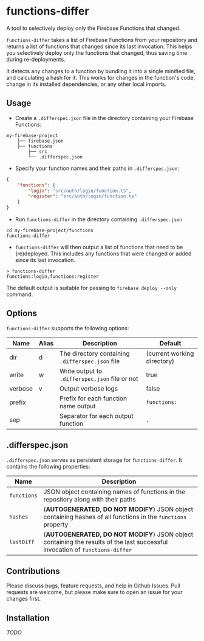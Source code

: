 # functions-differ

A tool to selectively deploy only the Firebase Functions that changed.

`functions-differ` takes a list of Firebase Functions from your repository and returns a list of functions that changed since its last invocation.
This helps you selectively deploy only the functions that changed, thus saving time during re-deployments.

It detects any changes to a function by bundling it into a single minified file, and calculating a hash for it. This works for changes in the function's code, change in its installed dependencies, or any other local imports.

## Usage

- Create a `.differspec.json` file in the directory containing your Firebase Functions:

```shell
my-firebase-project
    ├── firebase.json
    ├── functions
        ├── src
        └── .differspec.json 
```

- Specify your function names and their paths in `.differspec.json`:

```json
{
    "functions": {
        "login": "src/auth/login/function.ts",
        "register": "src/auth/login/function.ts"
    }
}
```

- Run `functions-differ` in the directory containing `.differspec.json`

```shell
cd my-firebase-project/functions
functions-differ
```

- `functions-differ` will then output a list of functions that need to be (re)deployed. This includes any functions that were changed or added since its last invocation.

```shell
> functions-differ
functions:login,functions:register
```

The default output is suitable for passing to `firebase deploy --only` command.

## Options

`functions-differ` supports the following options:

| Name    | Alias | Description                                      | Default                     |
| ------- | ----- | ------------------------------------------------ | --------------------------- |
| dir     | d     | The directory containing `.differspec.json` file | (current working directory) |
| write   | w     | Write output to `.differspec.json` file or not   | true                        |
| verbose | v     | Output verbose logs                              | false                       |
| prefix  |       | Prefix for each function name output             | `functions:`                |
| sep     |       | Separator for each output function               | `,`                         |

## .differspec.json

`.differspec.json` serves as persistent storage for `functions-differ`. It contains the following properties:

| Name        | Description                                                                                                                   |
| ----------- | ----------------------------------------------------------------------------------------------------------------------------- |
| `functions` | JSON object containing names of functions in the repository along with their paths                                            |
| `hashes`    | (**AUTOGENERATED, DO NOT MODIFY**) JSON object containing hashes of all functions in the `functions` property                 |
| `lastDiff`  | (**AUTOGENERATED, DO NOT MODIFY**) JSON object containing the results of the last successful invocation of `functions-differ` |

## Contributions

Please discuss bugs, feature requests, and help in Github Issues. Pull requests are welcome, but please make sure to open an issue for your changes first.

## Installation 

*TODO*